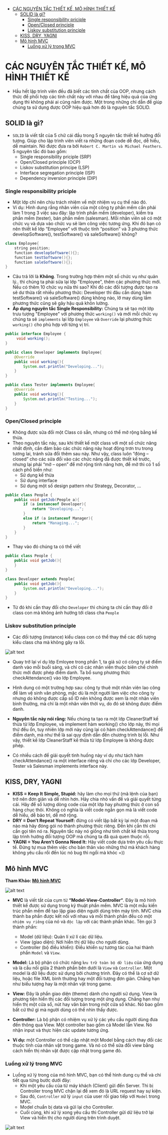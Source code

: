 - [CÁC NGUYÊN TẮC THIẾT KẾ, MÔ HÌNH THIẾT KẾ](#các-nguyên-tắc-thiết-kế-mô-hình-thiết-kế)
  - [SOLID là gì?](#solid-là-gì)
    - [Single responsibility priciple](#single-responsibility-priciple)
    - [Open/Closed principle](#openclosed-principle)
    - [Liskov substitution principle](#liskov-substitution-principle)
  - [KISS, DRY, YAGNI](#kiss-dry-yagni)
  - [Mô hình MVC](#mô-hình-mvc)
    - [Luồng xử lý trong MVC](#luồng-xử-lý-trong-mvc)

# CÁC NGUYÊN TẮC THIẾT KẾ, MÔ HÌNH THIẾT KẾ
- Hầu hết lập trình viên đều đã biết các tính chất của OOP, nhưng cách thức để phối hợp các tính chất này với nhau để tăng hiệu quả của ứng dụng thì không phải ai cũng nắm được. Một trong những chỉ dẫn để giúp chúng ta sử dụng được OOP hiệu quả hơn đó là nguyên tắc SOLID.

## SOLID là gì?
- `SOLID` là viết tắt của 5 chữ cái đầu trong 5 nguyên tắc thiết kế hướng đối tượng. Giúp cho lập trình viên viết ra những đoạn code dễ đọc, dễ hiểu, dễ maintain. Nó được đưa ra bởi `Robert C. Martin và Michael Feathers`. 5 nguyên tắc đó bao gồm:
  - Single responsibility priciple (SRP)
  - Open/Closed principle (OCP)
  - Liskov substitution principe (LSP)
  - Interface segregation principle (ISP)
  - Dependency inversion principle (DIP)

### Single responsibility priciple
- Một lớp chỉ nên chịu trách nhiệm về một nhiệm vụ cụ thể nào đó.
- Ví dụ: Hình dung rằng nhân viên của một công ty phần mềm cần phải làm 1 trong 3 việc sau đây: lập trình phần mềm (developer), kiểm tra phần mềm (tester), bán phần mềm (salesman). Mỗi nhân viên sẽ có một chức vụ và dựa vào chức vụ sẽ làm công việc tương ứng. Khi đó bạn có nên thiết kế lớp “Employee” với thuộc tính “position” và 3 phương thức developSoftware(), testSoftware() và saleSoftware() không?

```Java
class Employee{
    string position;
    function developSoftware(){};
    function testSoftware(){};
    function saleSoftware(){};
}
```
- Câu trả lời là **Không**. Trong trường hợp thêm một số chức vụ như quản lý.. thì chúng ta phải sửa lại lớp "Employee", thêm các phương thức mới. Nếu có thêm 10 chức vụ nữa thì sao? Khi đó các đối tượng được tạo ra sẽ dư thừa rất nhiều phương thức: Developer thì đâu cần dùng hàm testSoftware() và saleSoftware() đúng không nào, lỡ may dùng lầm phương thức cũng sẽ gây hậu quả khôn lường.
- **Áp dụng nguyên tắc Single Responsibility:** Chúng ta sẽ tạo một lớp trưu tượng "Employee" với phương thức `working()` và mới mỗi chức vụ chúng ta sẽ `implements` lại lớp `Employee` và `Override` lại phương thức `working()` cho phù hợp với từng vị trí.

```Java
public interface Employee {
     void working();
}

public class Developer implements Employee{
    @Override
    public void working(){
        System.out.println("Developing...");
    }
}

public class Tester implements Employee{
    @Override
    public void working(){
        System.out.println("Testing...");
    }
}
```

### Open/Closed principle
- Không được sửa đổi một Class có sẵn, nhưng có thể mở rộng bằng kế thừa.
- Theo nguyên tắc này, sau khi thiết kế một class với một số chức năng nhất định, cần đảm bảo các chức năng này hoạt động trơn tru trong tương lai, tránh sửa đổi thêm sau này. Như vậy, class luôn “đóng – closed” cho các sửa đổi vào các chức năng đã được thiết kế trước, nhưng lại phải “mở – open” để mở rộng tính năng hơn, để mở thì có 1 số cách phổ biến như:
  -  Sử dụng kế thừa
  - Sử dụng interface
  - Sử dụng một số design pattern như Strategy, Decorator, …

```Java
public class People {
    public void getJob(People a){
        if (a instanceof Developer){
            return "Developing...";
        }
        else if (a instanceof Manager){
            return "Managing...";
        }
    }
}

```
- Thay vào đó chúng ta có thể viết

```Java
public class People {
    public void getJob(){
    }
}

class Developer extends People{
    public void getJob(){
        System.out.println("Developing...");
    }
}

```
- Từ đó khi cần thay đổi cho `Developer` thì chúng ta chỉ cần thay đổi ở class con mà không ảnh hướng tới class cha `People`

### Liskov substitution principle
- Các đối tượng (instance) kiểu class con có thể thay thế các đối tượng kiểu class cha mà không gây ra lỗi.

![alt text](image.png)

- Quay trở lại ví dụ lớp Emloyee trong phần 1, ta giả sử có công ty sẽ điểm danh vào mỗi buổi sáng, và chỉ có các nhân viên thuộc biên chế chính thức mới được phép điểm danh. Ta bổ sung phương thức checkAttendance() vào lớp Employee.
- Hình dung có một trường hợp sau: công ty thuê một nhân viên lao công để làm vệ sinh văn phòng, mặc dù là một người làm việc cho công ty nhưng do không được cấp số ID nên không được xem là một nhân viên bình thường, mà chỉ là một nhân viên thời vụ, do đó sẽ không được điểm danh.
- **Nguyên tắc này nói rằng:** Nếu chúng ta tạo ra một lớp CleanerStaff kế thừa từ lớp Employee, và implement hàm working() cho lớp này, thì mọi thứ đều ổn, tuy nhiên lớp mới này cũng lại có hàm checkAttendance() để điểm danh, mà như thế là sai quy định dẫn đến chương trình bị lỗi. Như vậy, thiết kế lớp CleanerStaff kế thừa từ lớp Employee là không được phép.

- Có nhiều cách để giải quyết tình huống này ví dụ như tách hàm checkAttendance() ra một interface riêng và chỉ cho các lớp Developer, Tester và Salesman implements interface này.

## KISS, DRY, YAGNI
- **KISS = Keep It Simple, Stupid:** hãy làm cho mọi thứ (mã lệnh của bạn) trở nên đơn giản và dễ nhìn hơn. Hãy chia nhỏ vấn đề và giải quyết từng cái. Hãy để số lượng dòng code của một lớp hay phương thức ở con số hàng chục thôi. Không có nghĩa là viết code ngắn gọn mà là viết code dễ hiểu, dễ bảo trì, dễ mở rộng.
- **DRY = Don’t Repeat Yourself:** đừng có viết lặp bất kỳ lại một đoạn mã nào mà hãy đóng gói nó thành phương thức riêng. Đến khi cần thì chỉ cần gọi tên nó ra. Nguyên tắc này nó giống như tính chất kế thừa trong lập trình hướng đối tượng OOP mà chúng ta đã quá quen thuộc rồi.
- **YAGNI = You Aren’t Gonna Need It:** Hãy viết code dựa trên yêu cầu thực tế. Đừng tự mua thêm việc cho bản thân vào những thứ mà khách hàng không yêu cầu rồi đến lúc nó bug thì ngồi mà khóc =))

## Mô hình MVC
**Tham Khảo: [Mô hình MVC](https://vietnix.vn/tim-hieu-mo-hinh-mvc-la-gi/)**

![alt text](image-1.png)

- **MVC** là viết tắt của cụm từ **“Model-View-Controller“**. Đây là mô hình thiết kế được sử dụng trong kỹ thuật phần mềm. MVC là một mẫu kiến trúc phần mềm để tạo lập giao diện người dùng trên máy tính. MVC chia thành ba phần được kết nối với nhau và mỗi thành phần đều có một `nhiệm vụ riêng` của nó và `độc lập` với các thành phần khác. Tên gọi 3 thành phần:
    - Model (dữ liệu): Quản lí xử lí các dữ liệu.
    - View (giao diện): Nới hiển thị dữ liệu cho người dùng.
    - Controller (bộ điều khiển): Điều khiển sự tương tác của hai thành phần `Model` và `View`.

- **Model:** Là bộ phận có chức năng l`ưu trữ toàn bộ dữ liệu` của ứng dụng và là cầu nối giữa 2 thành phần bên dưới là `View` và `Controller`. Một model là dữ liệu được sử dụng bởi chương trình. Đây có thể là cơ sở dữ liệu, hoặc file XML bình thường hay một đối tượng đơn giản. Chẳng hạn như biểu tượng hay là một nhân vật trong game.
- **View:** Đây là phần giao diện (theme) dành cho người sử dụng. View là phương tiện hiển thị các đối tượng trong một ứng dụng. Chẳng hạn như hiển thị một cửa sổ, nút hay văn bản trong một cửa sổ khác. Nó bao gồm bất cứ thứ gì mà người dùng có thể nhìn thấy được.
- **Controller:** Là bộ phận có nhiệm vụ xử lý các yêu cầu người dùng đưa đến thông qua View. Một controller bao gồm cả Model lẫn View. Nó nhận input và thực hiện các update tương ứng.
- **Ví dụ:** một Controller có thể cập nhật một Model bằng cách thay đổi các thuộc tính của nhân vật trong game. Và nó có thể sửa đổi view bằng cách hiển thị nhân vật được cập nhật trong game đó.

### Luồng xử lý trong MVC
- Luồng xử lý trong của mô hình MVC, bạn có thể hình dung cụ thể và chi tiết qua từng bước dưới đây:
    - Khi một yêu cầu của từ máy khách (Client) gửi đến Server. Thì bị Controller trong MVC chặn lại để xem đó là URL request hay sự kiện.
    - Sau đó, `Controller` xử lý `input` của user rồi giao tiếp với `Model` trong MVC.
    - Model chuẩn bị data và gửi lại cho Controller.
    - Cuối cùng, khi xử lý xong yêu cầu thì Controller gửi dữ liệu trở lại View và hiển thị cho người dùng trên trình duyệt.

![alt text](image-2.png)

